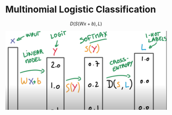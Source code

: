 # Multinomial Logistic Classification

$$ D(S(Wx + b), L) $$

![Udacity](../Img/NN-layer-scheme-classifier.png)